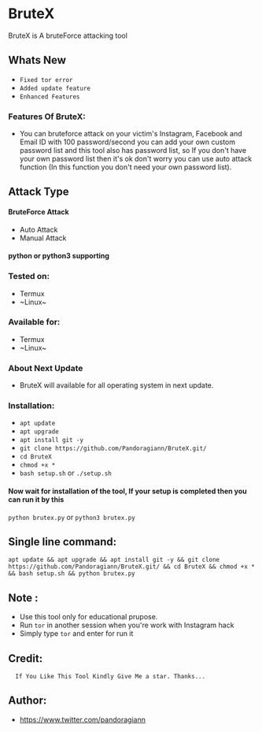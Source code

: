 # BruteX
BruteX is A bruteForce attacking tool

## Whats New
+ ```Fixed tor error```
+ ```Added update feature```
+ ```Enhanced Features```

### Features Of BruteX:
+ You can bruteforce attack on your victim's Instagram, Facebook and Email ID with 100 password/second you can add your own custom password list and this tool also has password list, so If you don't have your own password list then it's ok don't worry you can use auto attack function (In this function you don't need your own password list).

## Attack Type
#### BruteForce Attack

+ Auto Attack
+ Manual Attack

#### python or python3 supporting

### Tested on:
+ Termux
+ ~Linux~
### Available for:
+ Termux
+ ~Linux~

### About Next Update
+ BruteX will available for all operating system in next update.

### Installation:
+ ```apt update```
+ ```apt upgrade```
+ ```apt install git -y```
+ ```git clone https://github.com/Pandoragiann/BruteX.git/```
+ ```cd BruteX```
+ ```chmod +x *```
+ ```bash setup.sh``` or ```./setup.sh```

#### Now wait for installation of the tool, If your setup is completed then you can run it by this
``` python brutex.py ``` or ``` python3 brutex.py ```
## Single line command:
```
apt update && apt upgrade && apt install git -y && git clone https://github.com/Pandoragiann/BruteX.git/ && cd BruteX && chmod +x * && bash setup.sh && python brutex.py
```
## Note :
+ Use this tool only for educational prupose.
+ Run ```tor``` in another session when you're work with Instagram hack
+ Simply type ``` tor ``` and enter for run it

## Credit:
      If You Like This Tool Kindly Give Me a star. Thanks...

## Author:
+ https://www.twitter.com/pandoragiann

